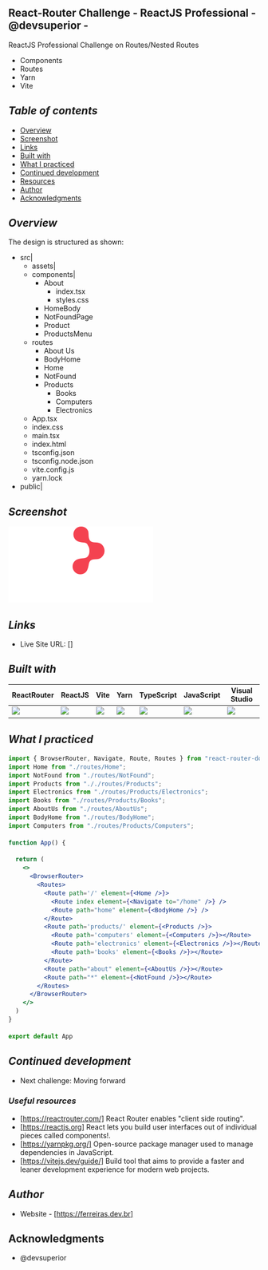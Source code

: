 ## React-Router Challenge - ReactJS Professional - @devsuperior -
ReactJS Professional Challenge on Routes/Nested Routes
- Components
- Routes
- Yarn
- Vite
## _Table of contents_
- [Overview](#overview)
- [Screenshot](#screenshot)
- [Links](#links)
- [Built with](#built-with)
- [What I practiced](#what-i-practiced)
- [Continued development](#continued-development)
- [Resources](#useful-resources)
- [Author](#author)
- [Acknowledgments](#acknowledgments)
## _Overview_
The design is structured as shown:
- src|
    - assets|
    - components|
        - About
          - index.tsx
          - styles.css
        - HomeBody
        - NotFoundPage
        - Product
        - ProductsMenu
   - routes
        - About Us
        - BodyHome
        - Home
        - NotFound
        - Products
            - Books
            - Computers
            - Electronics
   - App.tsx
   - index.css
   - main.tsx
   - index.html
   - tsconfig.json
   - tsconfig.node.json
   - vite.config.js
   - yarn.lock
- public|

## _Screenshot_
[![](./challenge-react-routes.svg)]()
## _Links_
- Live Site URL: [] 
## _Built with_
| ReactRouter | ReactJS | Vite | Yarn | TypeScript | JavaScript | Visual Studio
|----------|----------|----------|----------|----------|----------|----------|
![](https://ferreiras.dev.br/assets/images/icons/react-router-stacked-color-inverted.svg)|![](https://ferreiras.dev.br/assets/images/icons/react.svg)|![](https://ferreiras.dev.br/assets/images/icons/vite.svg)|![](https://ferreiras.dev.br/assets/images/icons/yarn-title.svg)|![](https://ferreiras.dev.br/assets/images/icons/ts-logo.svg)|![](https://ferreiras.dev.br/assets/images/icons/icons8-javascript.svg)|![](https://ferreiras.dev.br/assets/images/icons/icons8-visual-studio-code.svg)

 ## _What I practiced_
```jsx
import { BrowserRouter, Navigate, Route, Routes } from "react-router-dom";
import Home from "./routes/Home";
import NotFound from "./routes/NotFound";
import Products from "././routes/Products";
import Electronics from "./routes/Products/Electronics";
import Books from "./routes/Products/Books";
import AboutUs from "./routes/AboutUs";
import BodyHome from "./routes/BodyHome";
import Computers from "./routes/Products/Computers";

function App() {

  return (
    <>
      <BrowserRouter>
        <Routes>
          <Route path='/' element={<Home />}>
            <Route index element={<Navigate to="/home" />} />
            <Route path="home" element={<BodyHome />} />
          </Route>
          <Route path='products/' element={<Products />}>
            <Route path='computers' element={<Computers />}></Route>
            <Route path='electronics' element={<Electronics />}></Route>
            <Route path='books' element={<Books />}></Route>
          </Route>
          <Route path="about" element={<AboutUs />}></Route>
          <Route path="*" element={<NotFound />}></Route>
        </Routes>
      </BrowserRouter>
    </>
  )
}

export default App


``` 

## _Continued development_
- Next challenge: Moving forward 
### _Useful resources_
- [https://reactrouter.com/] React Router enables "client side routing".
- [https://reactjs.org] React lets you build user interfaces out of individual pieces called components!.
- [https://yarnpkg.org/] Open-source package manager used to manage dependencies in  JavaScript.
- [https://vitejs.dev/guide/] Build tool that aims to provide a faster and leaner development experience for modern web projects.
## _Author_
- Website - [https://ferreiras.dev.br] 
## Acknowledgments
- @devsuperior